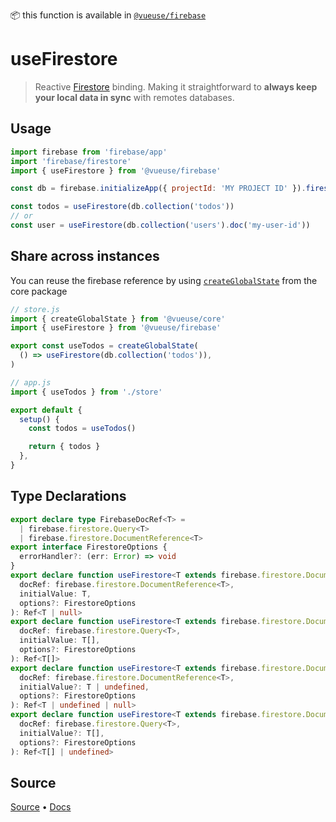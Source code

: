 <!--DEMO_STARTS--><!--DEMO_ENDS-->

<!--HEAD_STARTS-->
📦 this function is available in [`@vueuse/firebase`](/?path=/story/firebase--readme)


<!--HEAD_ENDS-->

# useFirestore

> Reactive [Firestore](https://firebase.google.com/docs/firestore) binding. Making it straightforward to **always keep your local data in sync** with remotes databases.

## Usage

```js {7,9}
import firebase from 'firebase/app'
import 'firebase/firestore'
import { useFirestore } from '@vueuse/firebase'

const db = firebase.initializeApp({ projectId: 'MY PROJECT ID' }).firestore()

const todos = useFirestore(db.collection('todos'))
// or
const user = useFirestore(db.collection('users').doc('my-user-id'))
```

## Share across instances

You can reuse the firebase reference by using [`createGlobalState`](https://vueuse.js.org/?path=/story/state--createglobalstate) from the core package

```js
// store.js
import { createGlobalState } from '@vueuse/core'
import { useFirestore } from '@vueuse/firebase'

export const useTodos = createGlobalState(
  () => useFirestore(db.collection('todos')),
)
```

```js
// app.js
import { useTodos } from './store'

export default {
  setup() {
    const todos = useTodos()

    return { todos }
  },
}
```


<!--FOOTER_STARTS-->
## Type Declarations

```typescript
export declare type FirebaseDocRef<T> =
  | firebase.firestore.Query<T>
  | firebase.firestore.DocumentReference<T>
export interface FirestoreOptions {
  errorHandler?: (err: Error) => void
}
export declare function useFirestore<T extends firebase.firestore.DocumentData>(
  docRef: firebase.firestore.DocumentReference<T>,
  initialValue: T,
  options?: FirestoreOptions
): Ref<T | null>
export declare function useFirestore<T extends firebase.firestore.DocumentData>(
  docRef: firebase.firestore.Query<T>,
  initialValue: T[],
  options?: FirestoreOptions
): Ref<T[]>
export declare function useFirestore<T extends firebase.firestore.DocumentData>(
  docRef: firebase.firestore.DocumentReference<T>,
  initialValue?: T | undefined,
  options?: FirestoreOptions
): Ref<T | undefined | null>
export declare function useFirestore<T extends firebase.firestore.DocumentData>(
  docRef: firebase.firestore.Query<T>,
  initialValue?: T[],
  options?: FirestoreOptions
): Ref<T[] | undefined>
```

## Source

[Source](https://github.com/antfu/vueuse/blob/master/packages/firebase/useFirestore/index.ts) • [Docs](https://github.com/antfu/vueuse/blob/master/packages/firebase/useFirestore/index.md)


<!--FOOTER_ENDS-->